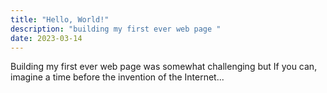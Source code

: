 ```yaml
---
title: "Hello, World!"
description: "building my first ever web page "
date: 2023-03-14
---
```


Building my first ever web page was somewhat challenging but If you can, imagine a time before the invention of the Internet...
